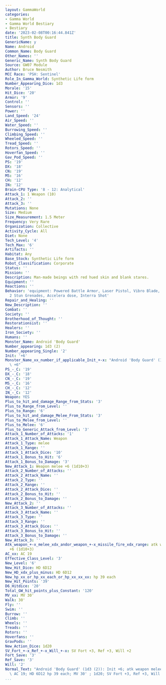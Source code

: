 ```yaml
---
layout: GammaWorld
categories:
- Gamma World
- Gamma World Bestiary
- Bestiary
date: '2023-02-08T00:16:44.841Z'
title: Synth Body Guard
GenericName: y
Name: Android
Common_Name: Body Guard
Other_Names: ''
Generic_Name: Synth Body Guard
Source: GW07 Module
Author: Bruce Nesmith
MCC Race: 'PSH: Sentinel'
Role_In_Gamma_World: Synthetic Life form
Number_Appearing_Dice: 1d3
Morale: '15'
Hit_Dice: '20'
Armor: '9'
Control: ''
Sensors: ''
Power: ''
Land_Speed: '24'
Air_Speed: ''
Water_Speed: ''
Burrowing_Speed: ''
Climbing_Speed: ''
Wheeled_Speed: ''
Tread_Speed: ''
Rotors_Speed: ''
Hoverfan_Speed: ''
Gav_Pod_Speed: ''
PS: '19'
DX: '18'
CN: '19'
MS: '16'
CH: '12'
IN: '12'
Brain-CPU Type: '8 - 12: Analytical'
Attack_1: 1 Weapon (10)
Attack_2: ''
Attack_3: ''
Mutations: None
Size: Medium
Size_Measurement: 1.5 Meter
Frequency: Very Rare
Organization: Collective
Activity_Cycle: All
Diet: None
Tech_Level: '4'
Tech_Max: '6'
Artifacts: ''
Habitat: Any
Base_Stock: Synthetic Life form
Robot_Classification: Corporate
Status: ''
Mission: ''
Description: Man-made beings with red hued skin and blank stares.
Equipment: ''
Reactions: ''
Behavior: 'equipment: Powered Battle Armor, Laser Pistol, Vibro Blade, Stun Whip,
  2 Stun Grenades, Accelera dose, Interra Shot'
Repair_and_Healing: ''
New_Description: ''
Combat: ''
Society: ''
Brotherhood_of_Thought: ''
Restorationsist: ''
Healers: ''
Iron_Society: ''
Humans: ''
Monster_Name: Android 'Body Guard'
Number_appearing: 1d3 (2)
Number_appearing_Single: '2'
Init: '+6'
Monster_Name_xx_number_if_applicable_Init_+-x: "Android 'Body Guard' (1d3 (2)): Init\
  \ +6"
PS_-_C: '19'
DX_-_C: '18'
CN_-_C: '19'
MS_-_C: '16'
CH_-_C: '12'
IN_-_C: '12'
Weapon: YES
Plus_to_hit_and_damage_Range_from_Stats: '3'
Plus_to_Range_from_Level: ''
Plus_to_Range: '6'
Plus_to_hit_and_damage_Melee_From_Stats: '3'
Plus_to_Melee_from_Level: ''
Plus_to_Melee: '6'
Plus_to_Generic_Attack_from_Level: '3'
Attack_1_Number_of_Attacks: '1'
Attack_1_Attack_Name: Weapon
Attack_1_Type: melee
Attack_1_Range: ''
Attack_1_Attack_Dice: '10'
Attack_1_Bonus_to_Hit: '6'
Attack_1_Bonus_to_Damage: '3'
New_Attack_1: Weapon melee +6 (1d10+3)
Attack_2_Number_of_Attacks: ''
Attack_2_Attack_Name: ''
Attack_2_Type: ''
Attack_2_Range: ''
Attack_2_Attack_Dice: ''
Attack_2_Bonus_to_Hit: ''
Attack_2_Bonus_to_Damage: ''
New_Attack_2: ''
Attack_3_Number_of_Attacks: ''
Attack_3_Attack_Name: ''
Attack_3_Type: ''
Attack_3_Range: ''
Attack_3_Attack_Dice: ''
Attack_3_Bonus_to_Hit: ''
Attack_3_Bonus_to_Damage: ''
New_Attack_3: ''
Atk_weapon_+-x_melee_xdx_andor_weapon_+-x_missile_fire_xdx_range: atk weapon melee
  +6 (1d10+3)
AC_xx: AC 19
Effective_Class_Level: '3'
New_Level: '6'
New_Hit_Dice: HD 6D12
New_HD_xdx_plus_minus: HD 6D12
New_hp_xx_or_hp_xx_each_or_hp_xx_xx_xx: hp 39 each
New_Hit_Points: '39'
D6_Hitdice: '20'
Total_GW_hit_points_plus_Constant: '120'
MV_xx: MV 30'
Walk: 30'
Fly: ''
Swim: ''
Burrow: ''
Climb: ''
Wheels: ''
Treads: ''
Rotors: ''
Hoverfans: ''
GravPods: ''
New_Action_Dice: 1d20
SV_Fort_+-x_Ref_+-x_Will_+-x: SV Fort +3, Ref +3, Will +2
Fort_Save: '3'
Ref_Save: '3'
Will: '2'
Normal_Text: "Android 'Body Guard' (1d3 (2)): Init +6; atk weapon melee +6 (1d10+3);\
  \ AC 19; HD 6D12 hp 39 each; MV 30' ; 1d20; SV Fort +3, Ref +3, Will +2"
...
```

